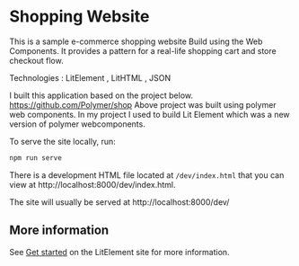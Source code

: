 # Shopping Website

This is a sample e-commerce shopping website Build using the Web Components. It provides a pattern for a real-life shopping cart and store checkout flow.

Technologies : LitElement , LitHTML , JSON

I built this application based on the project below.
https://github.com/Polymer/shop
Above project was built using polymer web components. In my project I used to build Lit Element which was a new version of polymer webcomponents. 


To serve the site locally, run:


```bash
npm run serve
```

There is a development HTML file located at `/dev/index.html` that you can view at http://localhost:8000/dev/index.html.


The site will usually be served at http://localhost:8000/dev/



## More information

See [Get started](https://lit-element.polymer-project.org/guide/start) on the LitElement site for more information.
